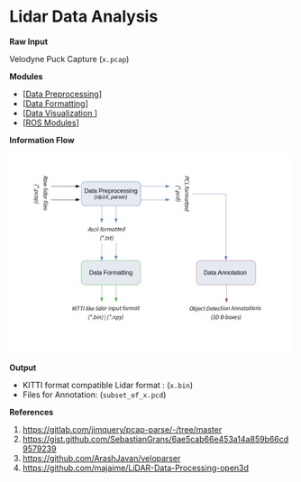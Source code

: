 # Lidar Data Analysis

**Raw Input**

Velodyne Puck Capture (`x.pcap`)

**Modules**

- [[Data Preprocessing](./preprocessing/)]
- [[Data Formatting](./transforms/)]
- [[Data Visualization ](./visualization)]
- [[ROS Modules](./ros_modules/)]

**Information Flow**

![](./assets/data_processing_n_annotation.png)

**Output**

- KITTI format compatible Lidar format : (`x.bin`)
- Files for Annotation: (`subset_of_x.pcd`)

**References**

1. https://gitlab.com/jimquery/pcap-parse/-/tree/master
2. https://gist.github.com/SebastianGrans/6ae5cab66e453a14a859b66cd9579239
3. https://github.com/ArashJavan/veloparser
4. https://github.com/majaime/LiDAR-Data-Processing-open3d
